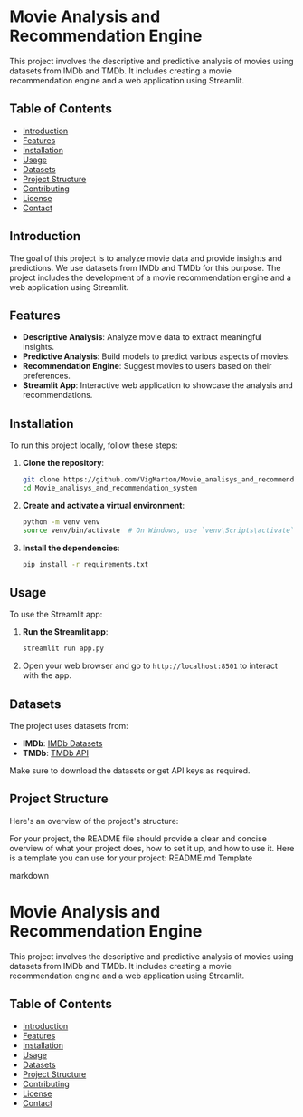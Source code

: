 # Movie Analysis and Recommendation Engine

This project involves the descriptive and predictive analysis of movies using datasets from IMDb and TMDb. It includes creating a movie recommendation engine and a web application using Streamlit.

## Table of Contents

- [Introduction](#introduction)
- [Features](#features)
- [Installation](#installation)
- [Usage](#usage)
- [Datasets](#datasets)
- [Project Structure](#project-structure)
- [Contributing](#contributing)
- [License](#license)
- [Contact](#contact)

## Introduction

The goal of this project is to analyze movie data and provide insights and predictions. We use datasets from IMDb and TMDb for this purpose. The project includes the development of a movie recommendation engine and a web application using Streamlit.

## Features

- **Descriptive Analysis**: Analyze movie data to extract meaningful insights.
- **Predictive Analysis**: Build models to predict various aspects of movies.
- **Recommendation Engine**: Suggest movies to users based on their preferences.
- **Streamlit App**: Interactive web application to showcase the analysis and recommendations.

## Installation

To run this project locally, follow these steps:

1. **Clone the repository**:
    ```sh
    git clone https://github.com/VigMarton/Movie_analisys_and_recommendation_system.git
    cd Movie_analisys_and_recommendation_system
    ```

2. **Create and activate a virtual environment**:
    ```sh
    python -m venv venv
    source venv/bin/activate  # On Windows, use `venv\Scripts\activate`
    ```

3. **Install the dependencies**:
    ```sh
    pip install -r requirements.txt
    ```

## Usage

To use the Streamlit app:

1. **Run the Streamlit app**:
    ```sh
    streamlit run app.py
    ```

2. Open your web browser and go to `http://localhost:8501` to interact with the app.

## Datasets

The project uses datasets from:
- **IMDb**: [IMDb Datasets](https://www.imdb.com/interfaces/)
- **TMDb**: [TMDb API](https://www.themoviedb.org/documentation/api)

Make sure to download the datasets or get API keys as required.

## Project Structure

Here's an overview of the project's structure:

For your project, the README file should provide a clear and concise overview of what your project does, how to set it up, and how to use it. Here is a template you can use for your project:
README.md Template

markdown

# Movie Analysis and Recommendation Engine

This project involves the descriptive and predictive analysis of movies using datasets from IMDb and TMDb. It includes creating a movie recommendation engine and a web application using Streamlit.

## Table of Contents

- [Introduction](#introduction)
- [Features](#features)
- [Installation](#installation)
- [Usage](#usage)
- [Datasets](#datasets)
- [Project Structure](#project-structure)
- [Contributing](#contributing)
- [License](#license)
- [Contact](#contact)


